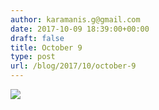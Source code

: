 ```yaml
---
author: karamanis.g@gmail.com
date: 2017-10-09 18:39:00+00:00
draft: false
title: October 9
type: post
url: /blog/2017/10/october-9
---
```




  
   ![](/images/2017-10-09-201710october-9/IMG_2410.jpg)

  


